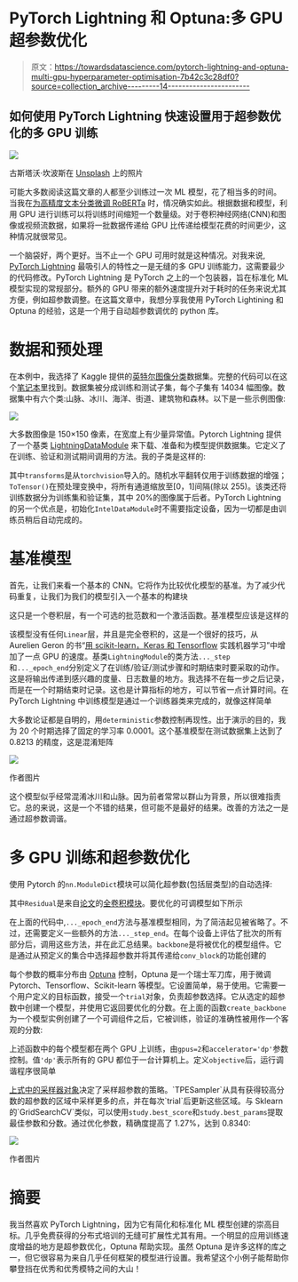 # PyTorch Lightning 和 Optuna:多 GPU 超参数优化

> 原文：<https://towardsdatascience.com/pytorch-lightning-and-optuna-multi-gpu-hyperparameter-optimisation-7b42c3c28df0?source=collection_archive---------14----------------------->

## 如何使用 PyTorch Lightning 快速设置用于超参数优化的多 GPU 训练

![](img/26d89a09436c4ba5f2fa082ee6f93052.png)

古斯塔沃·坎波斯在 [Unsplash](https://unsplash.com?utm_source=medium&utm_medium=referral) 上的照片

可能大多数阅读这篇文章的人都至少训练过一次 ML 模型，花了相当多的时间。当我在[为高精度文本分类微调 RoBERTa](/fine-tuning-bert-and-roberta-for-high-accuracy-text-classification-in-pytorch-c9e63cf64646) 时，情况确实如此。根据数据和模型，利用 GPU 进行训练可以将训练时间缩短一个数量级。对于卷积神经网络(CNN)和图像或视频流数据，如果将一批数据传递给 GPU 比传递给模型花费的时间更少，这种情况就很常见。

一个脑袋好，两个更好。当不止一个 GPU 可用时就是这种情况。对我来说, [PyTorch Lightning](https://github.com/PyTorchLightning/pytorch-lightning) 最吸引人的特性之一是无缝的多 GPU 训练能力，这需要最少的代码修改。PyTorch Lightning 是 PyTorch 之上的一个包装器，旨在标准化 ML 模型实现的常规部分。额外的 GPU 带来的额外速度提升对于耗时的任务来说尤其方便，例如超参数调整。在这篇文章中，我想分享我使用 PyTorch Lightining 和 Optuna 的经验，这是一个用于自动超参数调优的 python 库。

# 数据和预处理

在本例中，我选择了 Kaggle 提供的[英特尔图像分类](https://www.kaggle.com/puneet6060/intel-image-classification)数据集。完整的代码可以在这个[笔记本](https://colab.research.google.com/drive/1WEY9FpANY7ZAqfGtT4dgUgqJTQ78aMXx?usp=sharing)里找到。数据集被分成训练和测试子集，每个子集有 14034 幅图像。数据集中有六个类:山脉、冰川、海洋、街道、建筑物和森林。以下是一些示例图像:

![](img/c308f106ec59f7cba3a73f58fe5f5206.png)

大多数图像是 150×150 像素，在宽度上有少量异常值。Pytorch Lightning 提供了一个基类 [LightningDataModule](https://pytorch-lightning.readthedocs.io/en/0.9.0/datamodules.html) 来下载、准备和为模型提供数据集。它定义了在训练、验证和测试期间调用的方法。我的子类是这样的:

其中`transforms`是从`torchvision`导入的。随机水平翻转仅用于训练数据的增强；`ToTensor()`在预处理变换中，将所有通道缩放至[0，1]间隔(除以 255)。该类还将训练数据分为训练集和验证集，其中 20%的图像属于后者。PyTorch Lightning 的另一个优点是，初始化`IntelDataModule`时不需要指定设备，因为一切都是由训练员稍后自动完成的。

# 基准模型

首先，让我们来看一个基本的 CNN。它将作为比较优化模型的基准。为了减少代码重复，让我们为我们的模型引入一个基本的构建块

这只是一个卷积层，有一个可选的批范数和一个激活函数。基准模型应该是这样的

该模型没有任何`Linear`层，并且是完全卷积的，这是一个很好的技巧，从 Aurelien Geron 的书“[用 scikit-learn，Keras 和 Tensorflow](https://www.oreilly.com/library/view/hands-on-machine-learning/9781492032632/) 实践机器学习”中增加了一点 GPU 的速度。基类`LightningModule`的类方法`..._step`和`..._epoch_end`分别定义了在训练/验证/测试步骤和时期结束时要采取的动作。这是将输出传递到感兴趣的度量、日志数量的地方。我选择不在每一步之后记录，而是在一个时期结束时记录。这也是计算指标的地方，可以节省一点计算时间。在 PyTorch Lightning 中训练模型是通过一个训练器类来完成的，就像这样简单

大多数论证都是自明的，用`deterministic`参数控制再现性。出于演示的目的，我为 20 个时期选择了固定的学习率 0.0001。这个基准模型在测试数据集上达到了 0.8213 的精度，这是混淆矩阵

![](img/4321426087db52774da2b1a3a8c02fe6.png)

作者图片

这个模型似乎经常混淆冰川和山脉。因为前者常常以群山为背景，所以很难指责它。总的来说，这是一个不错的结果，但可能不是最好的结果。改善的方法之一是通过超参数调谐。

# 多 GPU 训练和超参数优化

使用 Pytorch 的`nn.ModuleDict`模块可以简化超参数(包括层类型)的自动选择:

其中`Residual`是来自[论文](https://arxiv.org/abs/1512.03385)的[全卷积模块](https://gist.github.com/aramakus/ab6e8b8da532c36d2cdf3dda9e2f3cac)。要优化的可调模型如下所示

在上面的代码中,`..._epoch_end`方法与基准模型相同，为了简洁起见被省略了。不过，还需要定义一些额外的方法`..._step_end`。在每个设备上评估了批次的所有部分后，调用这些方法，并在此汇总结果。`backbone`是将被优化的模型组件。它是通过从预定义的集合中选择超参数并将其传递给`conv_block`的功能创建的

每个参数的概率分布由 [Optuna](https://optuna.org/) 控制，Optuna 是一个瑞士军刀库，用于微调 Pytorch、Tensorflow、Scikit-learn 等模型。它设置简单，易于使用。它需要一个用户定义的目标函数，接受一个`trial`对象，负责超参数选择。它从选定的超参数中创建一个模型，并使用它返回要优化的分数。在上面的函数`create_backbone`为一个模型实例创建了一个可调组件之后，它被训练，验证的准确性被用作一个客观的分数:

上述函数中的每个模型都在两个 GPU 上训练，由`gpus=2`和`accelerator='dp'`参数控制。值`'dp'`表示所有的 GPU 都位于一台计算机上。定义`objective`后，运行调谐程序很简单

[上式中的采样器对象](https://optuna.readthedocs.io/en/stable/reference/samplers.html?)决定了采样超参数的策略。`TPESampler`从具有获得较高分数的超参数的区域中采样更多的点，并在每次`trial`后更新这些区域。与 Sklearn 的`GridSearchCV`类似，可以使用`study.best_score`和`study.best_params`提取最佳参数和分数。通过优化参数，精确度提高了 1.27%，达到 0.8340:

![](img/2ad6faca0c9e94ec894067bfbe244a10.png)

作者图片

# 摘要

我当然喜欢 PyTorch Lightning，因为它有简化和标准化 ML 模型创建的崇高目标。几乎免费获得的分布式培训的无缝可扩展性尤其有用。一个明显的应用训练速度增益的地方是超参数优化，Optuna 帮助实现。虽然 Optuna 是许多这样的库之一，但它很容易为来自几乎任何框架的模型进行设置。我希望这个小例子能帮助你攀登挡在优秀和优秀模特之间的大山！